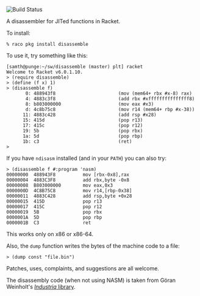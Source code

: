 ![Build Status](https://api.travis-ci.org/samth/disassemble.svg)

A disassembler for JITed functions in Racket.

To install:

    % raco pkg install disassemble

To use it, try something like this:

```
[samth@punge:~/sw/disassemble (master) plt] racket
Welcome to Racket v6.0.1.10.
> (require disassemble)
> (define (f x) 1)
> (disassemble f)
       0: 488943f8                       (mov (mem64+ rbx #x-8) rax)
       4: 4883c3f8                       (add rbx #xfffffffffffffff8)
       8: b803000000                     (mov eax #x3)
       d: 4c8b75c8                       (mov r14 (mem64+ rbp #x-38))
      11: 4883c428                       (add rsp #x28)
      15: 415d                           (pop r13)
      17: 415c                           (pop r12)
      19: 5b                             (pop rbx)
      1a: 5d                             (pop rbp)
      1b: c3                             (ret)
>
```

If you have `ndisasm` installed (and in your `PATH`) you can also try:

```
> (disassemble f #:program 'nasm)
00000000  488943F8          mov [rbx-0x8],rax
00000004  4883C3F8          add rbx,byte -0x8
00000008  B803000000        mov eax,0x3
0000000D  4C8B75C8          mov r14,[rbp-0x38]
00000011  4883C428          add rsp,byte +0x28
00000015  415D              pop r13
00000017  415C              pop r12
00000019  5B                pop rbx
0000001A  5D                pop rbp
0000001B  C3                ret
```

This works only on x86 or x86-64.

Also, the `dump` function writes the bytes of the machine code to a
file:

```
> (dump const "file.bin")
```

Patches, uses, complaints, and suggestions are all welcome.

The disassembly code (when not using NASM) is taken from Göran
Weinholt's [_Industria_ library](http://github.com/weinholt/industria).
